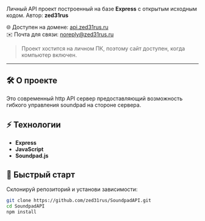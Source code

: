 Личный API проект построенный на базе **Express** с открытым исходным кодом.
Автор: **zed31rus**  

🌐 Доступен на домене: [api.zed31rus.ru](https://api.zed31rus.ru)  
✉️ Почта для связи: [noreply@zed31rus.ru](mailto:noreply@zed31rus.ru)  

> Проект хостится на личном ПК, поэтому сайт доступен, когда компьютер включен.  

---

## 🛠 О проекте

Это современный http API сервер предоставляющий возможность гибкого управления soundpad на стороне сервера.

## ⚡ Технологии
  
- **Express**  
- **JavaScript**  
- **Soundpad.js**

## 🚀 Быстрый старт

Склонируй репозиторий и установи зависимости:

```bash
git clone https://github.com/zed31rus/SoundpadAPI.git
cd SoundpadAPI
npm install
